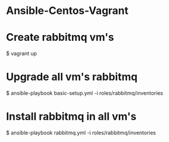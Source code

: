 # Ansible-Centos-Vagrant

# Create rabbitmq vm's
$ vagrant up 

# Upgrade all vm's rabbitmq
$ ansible-playbook basic-setup.yml -i roles/rabbitmq/inventories

# Install rabbitmq in all vm's
$ ansible-playbook rabbitmq.yml -i roles/rabbitmq/inventories